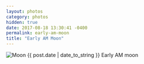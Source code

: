 ```yaml
---
layout: photos
category: photos
hidden: true
date: 2017-08-18 13:30:41 -0400
permalink: early-am-moon
title: "Early AM Moon"
---
```


![Moon](http://jonkit.ca/cdn/photos/2017-08-18-early-morning-moon.jpeg)
{{ post.date | date_to_string }}
Early AM moon
